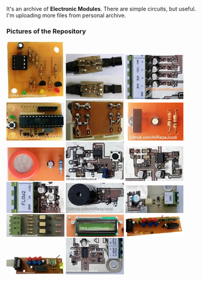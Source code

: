 It's an archive of **Electronic Modules**. There are simple circuits, but useful. I'm uploading more files from personal archive. 

### Pictures of the Repository
![](https://github.com/AliRezaJoodi/Electronic-Modules/blob/main/EEPROM_AT24Cx/Pictures/Album.jpg?raw=true)
![](https://github.com/AliRezaJoodi/Electronic-Modules/blob/main/Sensor_LM35_R-C%20Damper/Pictures/Album.jpg?raw=true)
![](https://github.com/AliRezaJoodi/Electronic-Modules/blob/main/MCU_AI/Pictures/Album.jpg?raw=true)
![](https://github.com/AliRezaJoodi/Electronic-Modules/blob/main/MCU_AVR_ATmega328/Pictures/Album.jpg?raw=true)
![](https://github.com/AliRezaJoodi/Electronic-Modules/blob/main/Protective_IGBT%20Gate/Pictures/Album.jpg?raw=true)
![](https://github.com/AliRezaJoodi/Electronic-Modules/blob/main/Module_IR/Pictures/Album.jpg?raw=true)
![](https://github.com/AliRezaJoodi/Electronic-Modules/blob/main/Sensor_MQ/Pictures/Album.jpg?raw=true)
![](https://github.com/AliRezaJoodi/Electronic-Modules/blob/main/MCU_WatchDog/Pictures/Album.jpg?raw=true)
![](https://github.com/AliRezaJoodi/Electronic-Modules/blob/main/Converter_Frequency%20to%20Voltage/Pictures/Album.jpg?raw=true)
![](https://github.com/AliRezaJoodi/Electronic-Modules/blob/main/Detector_Water%20Flow/Pictures/Album.jpg?raw=true)
![](https://github.com/AliRezaJoodi/Electronic-Modules/blob/main/Driver_Buzzer/Pictures/Album.jpg?raw=true)
![](https://github.com/AliRezaJoodi/Electronic-Modules/blob/main/Detector_AC%20Voltage/Pictures/Album.jpg?raw=true)
![](https://github.com/AliRezaJoodi/Electronic-Modules/blob/main/Detector_Zero%20Crossing/Pictures/Album.jpg?raw=true)
![](https://github.com/AliRezaJoodi/Electronic-Modules/blob/main/Display_LCD16x2/Pictures/Album.jpg?raw=true)
![](https://github.com/AliRezaJoodi/Electronic-Modules/blob/main/Module_RF_ASK_Receiver_RR3-XXX/Pictures/Album.jpg?raw=true)
![](https://github.com/AliRezaJoodi/Electronic-Modules/blob/main/Module_RF_ASK_Transmitter_TX-13952/Pictures/Album.jpg?raw=true)
![](https://GitHub.com/AliRezaJoodi/Electronic-Modules/blob/main/Converter_Voltage%20to%20Current/Pictures/Album.jpg?raw=true)
